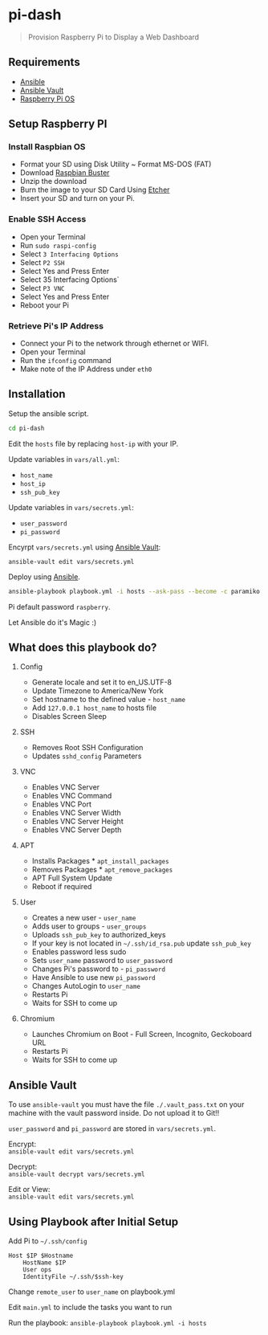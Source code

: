 # pi-dash

> Provision Raspberry Pi to Display a Web Dashboard

## Requirements

- [Ansible](http://www.ansible.com/)
- [Ansible Vault](https://docs.ansible.com/ansible/latest/user_guide/vault.html)
- [Raspberry Pi OS](https://www.raspberrypi.org/downloads/raspberry-pi-os/)

## Setup Raspberry PI

### Install Raspbian OS

- Format your SD using Disk Utility ~ Format MS-DOS (FAT)
- Download [Raspbian Buster](https://downloads.raspberrypi.org/raspbian_latest)
- Unzip the download
- Burn the image to your SD Card Using [Etcher](https://etcher.io/)
- Insert your SD and turn on your Pi.

### Enable SSH Access

- Open your Terminal
- Run `sudo raspi-config`
- Select `3 Interfacing Options`
- Select `P2 SSH`
- Select Yes and Press Enter
- Select 35 Interfacing Options`
- Select `P3 VNC`
- Select Yes and Press Enter
- Reboot your Pi

### Retrieve Pi's IP Address

- Connect your Pi to the network through ethernet or WIFI.
- Open your Terminal
- Run the `ifconfig` command
- Make note of the IP Address under `eth0`

## Installation

Setup the ansible script.

```sh
cd pi-dash
```

Edit the `hosts` file by replacing `host-ip` with your IP.

Update variables in `vars/all.yml`:

- `host_name`
- `host_ip`
- `ssh_pub_key`

Update variables in `vars/secrets.yml`:

- `user_password`
- `pi_password`

Encyrpt `vars/secrets.yml` using [Ansible Vault](#Ansible-Vault):

`ansible-vault edit vars/secrets.yml`

Deploy using [Ansible](http://www.ansible.com).

```sh
ansible-playbook playbook.yml -i hosts --ask-pass --become -c paramiko
```

Pi default password `raspberry`.

Let Ansible do it's Magic :)

## What does this playbook do?

1. Config

   - Generate locale and set it to en_US.UTF-8
   - Update Timezone to America/New York
   - Set hostname to the defined value - `host_name`
   - Add `127.0.0.1 host_name` to hosts file
   - Disables Screen Sleep

2. SSH

   - Removes Root SSH Configuration
   - Updates `sshd_config` Parameters

3. VNC

   - Enables VNC Server
   - Enables VNC Command
   - Enables VNC Port
   - Enables VNC Server Width
   - Enables VNC Server Height
   - Enables VNC Server Depth

4. APT

   - Installs Packages \* `apt_install_packages`
   - Removes Packages \* `apt_remove_packages`
   - APT Full System Update
   - Reboot if required

5. User

   - Creates a new user - `user_name`
   - Adds user to groups - `user_groups`
   - Uploads `ssh_pub_key` to authorized_keys
   - If your key is not located in `~/.ssh/id_rsa.pub` update `ssh_pub_key`
   - Enables password less sudo
   - Sets `user_name` password to `user_password`
   - Changes Pi's password to - `pi_password`
   - Have Ansible to use new `pi_password`
   - Changes AutoLogin to `user_name`
   - Restarts Pi
   - Waits for SSH to come up

6. Chromium
   - Launches Chromium on Boot - Full Screen, Incognito, Geckoboard URL
   - Restarts Pi
   - Waits for SSH to come up

## Ansible Vault

To use `ansible-vault` you must have the file `./.vault_pass.txt` on your machine with the vault password inside. Do not upload it to Git!!

`user_password` and `pi_password` are stored in `vars/secrets.yml`.

Encrypt:  
`ansible-vault edit vars/secrets.yml`

Decrypt:  
`ansible-vault decrypt vars/secrets.yml`

Edit or View:  
`ansible-vault edit vars/secrets.yml`

## Using Playbook after Initial Setup

Add Pi to `~/.ssh/config`

```ssh
Host $IP $Hostname
    HostName $IP
    User ops
    IdentityFile ~/.ssh/$ssh-key
```

Change `remote_user` to `user_name` on playbook.yml

Edit `main.yml` to include the tasks you want to run

Run the playbook:
`ansible-playbook playbook.yml -i hosts`
